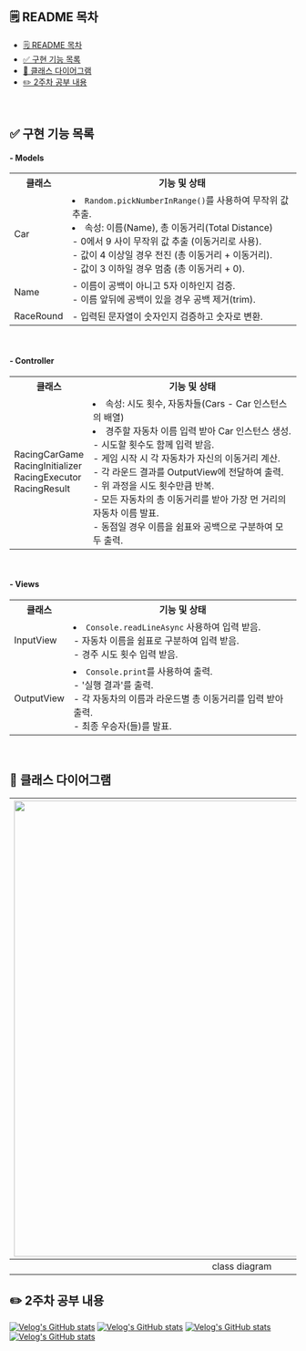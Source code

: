 ## 🗒️ README 목차

- [🗒️ README 목차](#️-readme-목차)
- [✅ 구현 기능 목록](#-구현-기능-목록)
- [🎨 클래스 다이어그램](#-클래스-다이어그램)
- [✏️ 2주차 공부 내용](#️-2주차-공부-내용)

</br>

## ✅ 구현 기능 목록

<h4>- Models</h4>
<table>
  <tr>
    <th>클래스</th>
    <th>기능 및 상태</th>
  </tr>
  <tr>
    <td>Car</td>
    <td>
    </>
      <li><code>Random.pickNumberInRange()</code>를 사용하여 무작위 값 추출.</li>
      <li>속성: 이름(Name), 총 이동거리(Total Distance)</li>
       - 0에서 9 사이 무작위 값 추출 (이동거리로 사용).<br>
       -  값이 4 이상일 경우 전진 (총 이동거리 + 이동거리).<br>
       - 값이 3 이하일 경우 멈춤 (총 이동거리 + 0).<br>
    </td>
  </tr>
  <tr>
    <td>Name</td>
    <td>
     - 이름이 공백이 아니고 5자 이하인지 검증.<br>
      - 이름 앞뒤에 공백이 있을 경우 공백 제거(trim).
    </td>
  </tr>
  <tr>
    <td >RaceRound</td>
    <td >
      - 입력된 문자열이 숫자인지 검증하고 숫자로 변환.
    </td>
  </tr>
</table>
</br>
<h4>- Controller</h4>
<table>
  <tr>
    <th>클래스</th>
    <th>기능 및 상태</th>
  </tr>
  <tr>
    <td> RacingCarGame</br>
     RacingInitializer</br>
     RacingExecutor</br>
     RacingResult</br>
    </td>
    <td>
      <li> 속성: 시도 횟수, 자동차들(Cars - Car 인스턴스의 배열)</li>
      <li> 경주할 자동차 이름 입력 받아 Car 인스턴스 생성.</li>
      - 시도할 횟수도 함께 입력 받음.<br>
      - 게임 시작 시 각 자동차가 자신의 이동거리 계산.<br>
      - 각 라운드 결과를 OutputView에 전달하여 출력.<br>
      - 위 과정을 시도 횟수만큼 반복.<br>
      - 모든 자동차의 총 이동거리를 받아 가장 먼 거리의 자동차 이름 발표.<br>
      - 동점일 경우 이름을 쉼표와 공백으로 구분하여 모두 출력.
    </td>
  </tr>
</table>
</br>
<h4>- Views</h4>
<table>
  <tr>
    <th>클래스</th>
    <th>기능 및 상태</th>
  </tr>
  <tr>
    <td>InputView</td>
    <td>
      <li><code>Console.readLineAsync</code> 사용하여 입력 받음.</li>
      - 자동차 이름을 쉼표로 구분하여 입력 받음.<br>
      - 경주 시도 횟수 입력 받음.
    </td>
  </tr>
  <tr>
    <td>OutputView</td>
    <td>
      <li><code>Console.print</code>를 사용하여 출력.</li>
      - '실행 결과'를 출력.</br>
      -  각 자동차의 이름과 라운드별 총 이동거리를 입력 받아 출력.</br>
      - 최종 우승자(들)를 발표.
    </td>
  </tr>
</table>

</br>

## 🎨 클래스 다이어그램

| <img src="https://github.com/0jenn0/javascript-racingcar-6/assets/130737187/d26da270-c72f-40bb-a9e0-59f885e3628a" width="800"> |
| :----------------------------------------------------------------------------------------------------------------------------: |
|                                                         class diagram                                                          |

## ✏️ 2주차 공부 내용

[![Velog's GitHub stats](https://velog-readme-stats.vercel.app/api?name=jenn_n&slug=Jest-기본-문법-정리)](https://velog.io/@jenn_n/Jest-%EA%B8%B0%EB%B3%B8-%EB%AC%B8%EB%B2%95-%EC%A0%95%EB%A6%AC)
[![Velog's GitHub stats](https://velog-readme-stats.vercel.app/api?name=jenn_n&slug=좋은-테스트-코드-FIRST-원칙)](https://velog.io/@jenn_n/%EC%A2%8B%EC%9D%80-%ED%85%8C%EC%8A%A4%ED%8A%B8-%EC%BD%94%EB%93%9C-FIRST-%EC%9B%90%EC%B9%99)
[![Velog's GitHub stats](https://velog-readme-stats.vercel.app/api?name=jenn_n&slug=좋은-테스트-코드-RIGHT-BICEP-원칙)](https://velog.io/@jenn_n/%EC%A2%8B%EC%9D%80-%ED%85%8C%EC%8A%A4%ED%8A%B8-%EC%BD%94%EB%93%9C-RIGHT-BICEP-%EC%9B%90%EC%B9%99)
[![Velog's GitHub stats](https://velog-readme-stats.vercel.app/api?name=jenn_n&slug=좋은-테스트-코드-CORRECT-원칙)](https://velog.io/@jenn_n/%EC%A2%8B%EC%9D%80-%ED%85%8C%EC%8A%A4%ED%8A%B8-%EC%BD%94%EB%93%9C-CORRECT-%EC%9B%90%EC%B9%99)

